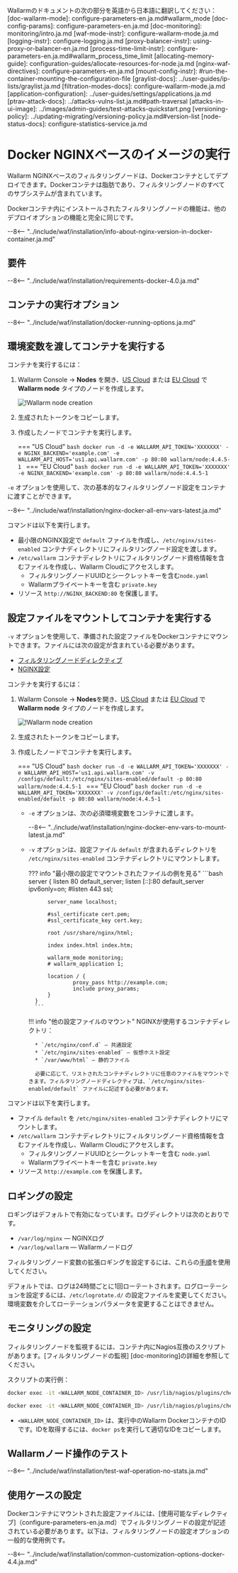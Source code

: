 Wallarmのドキュメントの次の部分を英語から日本語に翻訳してください：
					[doc-wallarm-mode]:           configure-parameters-en.ja.md#wallarm_mode
[doc-config-params]:          configure-parameters-en.ja.md
[doc-monitoring]:             monitoring/intro.ja.md
[waf-mode-instr]:                   configure-wallarm-mode.ja.md
[logging-instr]:                    configure-logging.ja.md
[proxy-balancer-instr]:             using-proxy-or-balancer-en.ja.md
[process-time-limit-instr]:         configure-parameters-en.ja.md#wallarm_process_time_limit
[allocating-memory-guide]:          configuration-guides/allocate-resources-for-node.ja.md
[nginx-waf-directives]:             configure-parameters-en.ja.md
[mount-config-instr]:               #run-the-container-mounting-the-configuration-file
[graylist-docs]:                    ../user-guides/ip-lists/graylist.ja.md
[filtration-modes-docs]:            configure-wallarm-mode.ja.md
[application-configuration]:        ../user-guides/settings/applications.ja.md
[ptrav-attack-docs]:                ../attacks-vulns-list.ja.md#path-traversal
[attacks-in-ui-image]:              ../images/admin-guides/test-attacks-quickstart.png
[versioning-policy]:                ../updating-migrating/versioning-policy.ja.md#version-list
[node-status-docs]:                 configure-statistics-service.ja.md

# Docker NGINXベースのイメージの実行

Wallarm NGINXベースのフィルタリングノードは、Dockerコンテナとしてデプロイできます。Dockerコンテナは脂肪であり、フィルタリングノードのすべてのサブシステムが含まれています。

Dockerコンテナ内にインストールされたフィルタリングノードの機能は、他のデプロイオプションの機能と完全に同じです。

--8<-- "../include/waf/installation/info-about-nginx-version-in-docker-container.ja.md"

## 要件

--8<-- "../include/waf/installation/requirements-docker-4.0.ja.md"

## コンテナの実行オプション

--8<-- "../include/waf/installation/docker-running-options.ja.md"

## 環境変数を渡してコンテナを実行する

コンテナを実行するには：

1. Wallarm Console → **Nodes** を開き、[US Cloud](https://us1.my.wallarm.com/nodes) または [EU Cloud](https://my.wallarm.com/nodes) で **Wallarm node** タイプのノードを作成します。

    ![!Wallarm node creation](../images/user-guides/nodes/create-cloud-node.png)
1. 生成されたトークンをコピーします。
1. 作成したノードでコンテナを実行します。

    === "US Cloud"
        ```bash
        docker run -d -e WALLARM_API_TOKEN='XXXXXXX' -e NGINX_BACKEND='example.com' -e WALLARM_API_HOST='us1.api.wallarm.com' -p 80:80 wallarm/node:4.4.5-1
        ```
    === "EU Cloud"
        ```bash
        docker run -d -e WALLARM_API_TOKEN='XXXXXXX' -e NGINX_BACKEND='example.com' -p 80:80 wallarm/node:4.4.5-1
        ```

`-e` オプションを使用して、次の基本的なフィルタリングノード設定をコンテナに渡すことができます。

--8<-- "../include/waf/installation/nginx-docker-all-env-vars-latest.ja.md"

コマンドは以下を実行します。

* 最小限のNGINX設定で `default` ファイルを作成し、`/etc/nginx/sites-enabled` コンテナディレクトリにフィルタリングノード設定を渡します。
* `/etc/wallarm` コンテナディレクトリにフィルタリングノード資格情報を含むファイルを作成し、Wallarm Cloudにアクセスします。
    * フィルタリングノードUUIDとシークレットキーを含む`node.yaml`
    * Wallarmプライベートキーを含む `private.key`
* リソース `http://NGINX_BACKEND:80` を保護します。

## 設定ファイルをマウントしてコンテナを実行する

`-v` オプションを使用して、準備された設定ファイルをDockerコンテナにマウントできます。ファイルには次の設定が含まれている必要があります。

* [フィルタリングノードディレクティブ](configure-parameters-en.ja.md)
* [NGINX設定](https://nginx.org/en/docs/beginners_guide.html)

コンテナを実行するには：

1. Wallarm Console → **Nodes**を開き、[US Cloud](https://us1.my.wallarm.com/nodes) または [EU Cloud](https://my.wallarm.com/nodes) で **Wallarm node** タイプのノードを作成します。

    ![!Wallarm node creation](../images/user-guides/nodes/create-cloud-node.png)
1. 生成されたトークンをコピーします。
1. 作成したノードでコンテナを実行します。

    === "US Cloud"
        ```bash
        docker run -d -e WALLARM_API_TOKEN='XXXXXXX' -e WALLARM_API_HOST='us1.api.wallarm.com' -v /configs/default:/etc/nginx/sites-enabled/default -p 80:80 wallarm/node:4.4.5-1
        ```
    === "EU Cloud"
        ```bash
        docker run -d -e WALLARM_API_TOKEN='XXXXXXX' -v /configs/default:/etc/nginx/sites-enabled/default -p 80:80 wallarm/node:4.4.5-1
        ```

    * `-e` オプションは、次の必須環境変数をコンテナに渡します。

        --8<-- "../include/waf/installation/nginx-docker-env-vars-to-mount-latest.ja.md"
    
    * `-v` オプションは、設定ファイル `default` が含まれるディレクトリを `/etc/nginx/sites-enabled` コンテナディレクトリにマウントします。

        ??? info "最小限の設定でマウントされたファイルの例を見る"
            ```bash
            server {
                listen 80 default_server;
                listen [::]:80 default_server ipv6only=on;
                #listen 443 ssl;

                server_name localhost;

                #ssl_certificate cert.pem;
                #ssl_certificate_key cert.key;

                root /usr/share/nginx/html;

                index index.html index.htm;

                wallarm_mode monitoring;
                # wallarm_application 1;

                location / {
                        proxy_pass http://example.com;
                        include proxy_params;
                }
            }
            ```

        !!! info "他の設定ファイルのマウント"
            NGINXが使用するコンテナディレクトリ：

            * `/etc/nginx/conf.d` — 共通設定
            * `/etc/nginx/sites-enabled` — 仮想ホスト設定
            * `/var/www/html` — 静的ファイル

            必要に応じて、リストされたコンテナディレクトリに任意のファイルをマウントできます。フィルタリングノードディレクティブは、`/etc/nginx/sites-enabled/default` ファイルに記述する必要があります。

コマンドは以下を実行します。

* ファイル `default` を `/etc/nginx/sites-enabled` コンテナディレクトリにマウントします。
* `/etc/wallarm` コンテナディレクトリにフィルタリングノード資格情報を含むファイルを作成し、Wallarm Cloudにアクセスします。
    * フィルタリングノードUUIDとシークレットキーを含む `node.yaml`
    * Wallarmプライベートキーを含む `private.key`
* リソース `http://example.com` を保護します。

## ロギングの設定

ロギングはデフォルトで有効になっています。ログディレクトリは次のとおりです。

* `/var/log/nginx` — NGINXログ
* `/var/log/wallarm` — Wallarmノードログ

フィルタリングノード変数の拡張ロギングを設定するには、これらの[手順](configure-logging.ja.md)を使用してください。

デフォルトでは、ログは24時間ごとに1回ローテートされます。ログローテーションを設定するには、`/etc/logrotate.d/` の設定ファイルを変更してください。環境変数を介してローテーションパラメータを変更することはできません。

## モニタリングの設定

フィルタリングノードを監視するには、コンテナ内にNagios互換のスクリプトがあります。[フィルタリングノードの監視] [doc-monitoring]の詳細を参照してください。

スクリプトの実行例：

``` bash
docker exec -it <WALLARM_NODE_CONTAINER_ID> /usr/lib/nagios/plugins/check_wallarm_tarantool_timeframe -w 1800 -c 900
```

``` bash
docker exec -it <WALLARM_NODE_CONTAINER_ID> /usr/lib/nagios/plugins/check_wallarm_export_delay -w 120 -c 300
```

* `<WALLARM_NODE_CONTAINER_ID>` は、実行中のWallarm DockerコンテナのIDです。IDを取得するには、`docker ps`を実行して適切なIDをコピーします。

## Wallarmノード操作のテスト

--8<-- "../include/waf/installation/test-waf-operation-no-stats.ja.md"

## 使用ケースの設定

Dockerコンテナにマウントされた設定ファイルには、[使用可能なディレクティブ]（configure-parameters-en.ja.md）でフィルタリングノードの設定が記述されている必要があります。以下は、フィルタリングノードの設定オプションの一般的な使用例です。

--8<-- "../include/waf/installation/common-customization-options-docker-4.4.ja.md"